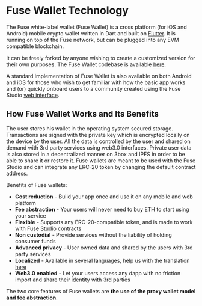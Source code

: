 # Fuse Wallet Technology



The Fuse white-label wallet (Fuse Wallet) is a cross platform (for iOS and Android) mobile crypto wallet written in Dart and built on [Flutter](http://https/flutter.dev/). It is running on top of the Fuse network, but can be plugged into any EVM compatible blockchain.

It can be freely forked by anyone wishing to create a customized version for their own purposes. The Fuse Wallet codebase is available [here](https://github.com/fuseio/fuse-wallet).

A standard implementation of Fuse Wallet is also available on both Android and iOS for those who wish to get familiar with how the basic app works and (or) quickly onboard users to a community created using the Fuse Studio [web interface](https://studio.fuse.io).

## How Fuse Wallet Works and Its Benefits  &#x20;

The user stores his wallet in the operating system secured storage. Transactions are signed with the private key which is encrypted locally on the device by the user. All the data is controlled by the user and shared on demand with 3rd party services using web3.0 interfaces. Private user data is also stored in a decentralized manner on 3box and IPFS in order to be able to share it or restore it. Fuse wallets are meant to be used with the Fuse Studio and can integrate any ERC-20 token by changing the default contract address.

Benefits of Fuse wallets:

* **Cost reduction** - Build your app once and use it on any  mobile and web platform
* **Fee abstraction** - Your users will never need to buy ETH to start using your service
* **Flexible** - Supports any ERC-20-compatible token, and is made to work with Fuse Studio contracts&#x20;
* **Non custodial** - Provide services without the liability of holding consumer funds
* **Advanced privacy**  -  User owned data and shared by the users with 3rd party services
* **Localized** - Available in several languages, help us with the translation [here](https://lokalise.co/public/783082135d36f14996c804.53212944/)
* **Web3.0 enabled** - Let your users access any dapp with no friction import and share their identity with 3rd parties

The two core features of Fuse wallets are **the use of the proxy wallet model and fee abstraction**.
